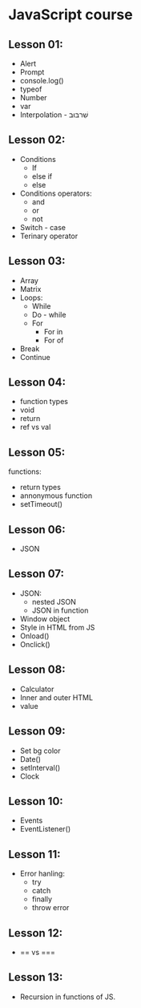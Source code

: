 
# JavaScript course 

## Lesson 01:
* Alert 
* Prompt 
* console.log() 
* typeof 
* Number 
* var 
* Interpolation - שִׁרבּוּב

## Lesson 02:
* Conditions 
    * If
    * else if
    * else
* Conditions operators:
    * and
    * or
    * not
* Switch - case
* Terinary operator

## Lesson 03:
* Array
* Matrix
* Loops:
    * While
    * Do - while
    * For
        * For in 
        * For of
* Break
* Continue

## Lesson 04:
* function types
* void
* return 
* ref vs val
## Lesson 05:
functions: 
* return types
* annonymous function
* setTimeout()
## Lesson 06:
* JSON
## Lesson 07:
* JSON:
    * nested JSON
    * JSON in function
* Window object
* Style in HTML from JS
* Onload()
* Onclick()
## Lesson 08:
* Calculator
* Inner and outer HTML
* value
## Lesson 09:
* Set bg color
* Date()
* setInterval()
* Clock
## Lesson 10:
* Events
* EventListener()
## Lesson 11:
* Error hanling:
    * try
    * catch
    * finally
    * throw error
## Lesson 12:
* == vs ===
## Lesson 13:
* Recursion in functions of JS. 









